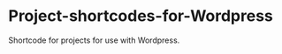 Project-shortcodes-for-Wordpress
================================

Shortcode for projects for use with Wordpress. 